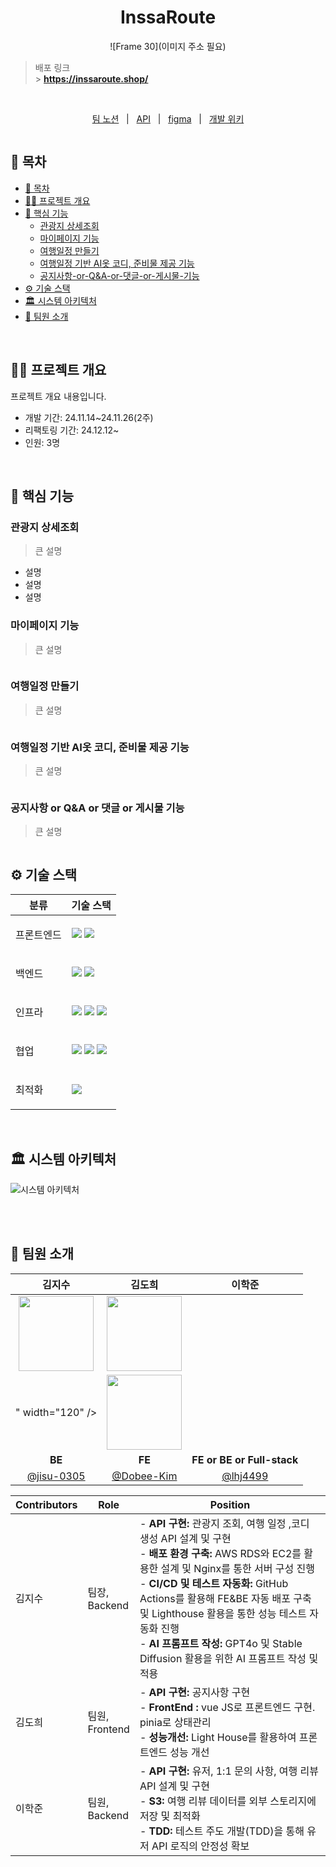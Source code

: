 <div align="center">
  <h1>InssaRoute</h1>
  
![Frame 30](이미지 주소 필요)
</div>

> 배포 링크 <br /> > **https://inssaroute.shop/**

<br/>

<p align=center>
  <a href="">팀 노션</a>
  &nbsp; | &nbsp; 
  <a href="">API</a>
  &nbsp; | &nbsp;
  <a href="">figma</a> 
  &nbsp; | &nbsp; 
  <a href="">개발 위키</a>
</p>

<div align=center>
    <a href="https://hits.seeyoufarm.com"><img src=""/></a>
</div>

## 📄 목차

- [📄 목차](#-목차)
- [✍🏻 프로젝트 개요](#-프로젝트-개요)
- [🚀 핵심 기능](#-핵심-기능)
  - [관광지 상세조회](#관광지-상세조회)
  - [마이페이지 기능](#마이페이지-기능)
  - [여행일정 만들기](#여행일정-만들기)
  - [여행일정 기반 AI옷 코디, 준비물 제공 기능](#여행일정-기반-AI옷-코디,-준비물-제공-기능)
  - [공지사항-or-Q&A-or-댓글-or-게시물-기능](#공지사항-or-Q&A-or-댓글-or-게시물-기능)
- [⚙️ 기술 스택](#️-기술-스택)
- [🏛️ 시스템 아키텍처](#️-시스템-아키텍처)
- [🧡 팀원 소개](#-팀원-소개)

<br />

## ✍🏻 프로젝트 개요

프로젝트 개요 내용입니다.

- 개발 기간: 24.11.14~24.11.26(2주)
- 리팩토링 기간: 24.12.12~
- 인원: 3명

<br />

## 🚀 핵심 기능

### 관광지 상세조회

> 큰 설명

- 설명
- 설명
- 설명

</aside>

### 마이페이지 기능

> 큰 설명

<img alt='' src="" />

### 여행일정 만들기

> 큰 설명

<img alt='' src="" />

### 여행일정 기반 AI옷 코디, 준비물 제공 기능

> 큰 설명

<img alt='' src="" />

### 공지사항 or Q&A or 댓글 or 게시물 기능

> 큰 설명

<img alt='' src="" />

<br />

## ⚙️ 기술 스택

<table>
    <thead>
        <tr>
            <th>분류</th>
            <th>기술 스택</th>
        </tr>
    </thead>
    <tbody>
        <tr>
            <td>
                  <p>프론트엔드</p>
            </td>
            <td>
                  <img src="https://img.shields.io/badge/Vue.js-35495E?logo=vue.js&logoColor=4FC08D">
                  <img src="https://img.shields.io/badge/Vuetify-1867C0?logo=vuetify&logoColor=AEDDFF">
            </td>
        </tr>
        <tr>
            <td>
                <p>백엔드</p>
            </td>
            <td>
                <img src="https://img.shields.io/badge/Java-007396?logo=java&logoColor=white"/>
                <img src="https://img.shields.io/badge/Spring-6DB33F?logo=spring&logoColor=white">
            </td>
        </tr>
        <tr>
            <td>
                <p>인프라</p>
            </td>
            <td>
                <img src="https://img.shields.io/badge/Nginx-009639?logo=nginx&logoColor=white">
                <img src="https://img.shields.io/badge/GitHub%20Actions-2088FF?logo=github-actions&logoColor=white">
                 <img src="https://img.shields.io/badge/Amazon%20AWS-232F3E?logo=amazon-aws&logoColor=white">
            </td>
        </tr>
        <tr>
            <td>
                <p>협업</p>
            </td>
            <td>
                <img src="https://img.shields.io/badge/Notion-000000?logo=notion&logoColor=white">
                <img src="https://img.shields.io/badge/GitHub-181717?logo=github&logoColor=white">
                <img src="https://img.shields.io/badge/Figma-F24E1E?logo=figma&logoColor=white">
            </td>
        </tr>
                <tr>
            <td>
                <p>최적화</p>
            </td>
            <td>
                <img src="https://img.shields.io/badge/Lighthouse-F44B21?logo=lighthouse&logoColor=white">
            </td>
        </tr>
    </tbody>
</table>

<br />

## 🏛️ 시스템 아키텍처

![시스템 아키텍처](https://github.com/user-attachments/assets/75235d02-66b1-4f3e-aba0-8890dc308cf1)

<br />

<br />

## 🧡 팀원 소개

|                                                       김지수                                                        |            김도희            |                 이학준                 |
| :-----------------------------------------------------------------------------------------------------------------: | :---------------------------: | :------------------------------------: |
| <img src="https://github.com/LuizyHub/exam-lab/assets/120697456/5392a423-dc8e-447d-bbb4-c2df055653a3" width="120"/> | <img src="https://github.com/user-attachments/assets/d1b74ee8-6dec-4bda-bf70-b99f38e7b2a7" width="120"/>
" width="120" />    | <img src="" width="120" />             |
|                                                       **BE**                                                        | **FE**    |       **FE or BE or Full-stack**       |
|                                     [@jisu-0305](https://github.com/jisu-0305)                                      |      [@Dobee-Kim](https://github.com/Dobee-Kim)      |       [@lhj4499](https://github.com/lhj4499)       |

| Contributors | Role                                          | Position                                                                                                                                                                                                                                                                                                                                                                               |
| ------------ | --------------------------------------------- | -------------------------------------------------------------------------------------------------------------------------------------------------------------------------------------------------------------------------------------------------------------------------------------------------------------------------------------------------------------------------------------- |
| 김지수       | 팀장, <br /> Backend                          | - **API 구현:** 관광지 조회, 여행 일정 ,코디 생성 API 설계 및 구현 <br> - **배포 환경 구축:** AWS RDS와 EC2를 활용한 설계 및 Nginx를 통한 서버 구성 진행 <br> - **CI/CD 및 테스트 자동화:** GitHub Actions를 활용해 FE&BE 자동 배포 구축 및 Lighthouse 활용을 통한 성능 테스트 자동화 진행 <br> - **AI 프롬프트 작성:** GPT4o 및 Stable Diffusion 활용을 위한 AI 프롬프트 작성 및 적용 |
| 김도희       | 팀원, <br /> Frontend | - **API 구현:** 공지사항 구현 <br> - **FrontEnd :** vue JS로 프론트엔드 구현. pinia로 상태관리  <br> - **성능개선:** Light House를 활용하여 프론트엔드 성능 개선                                                                                                                                                                                                                                                                                                                                                    |
| 이학준       | 팀원, <br /> Backend                          | - **API 구현:** 유저, 1:1 문의 사항, 여행 리뷰 API 설계 및 구현 <br> - **S3:** 여행 리뷰 데이터를 외부 스토리지에 저장 및 최적화 <br> - **TDD:** 테스트 주도 개발(TDD)을 통해 유저 API 로직의 안정성 확보                                                                                                                                                                              |
